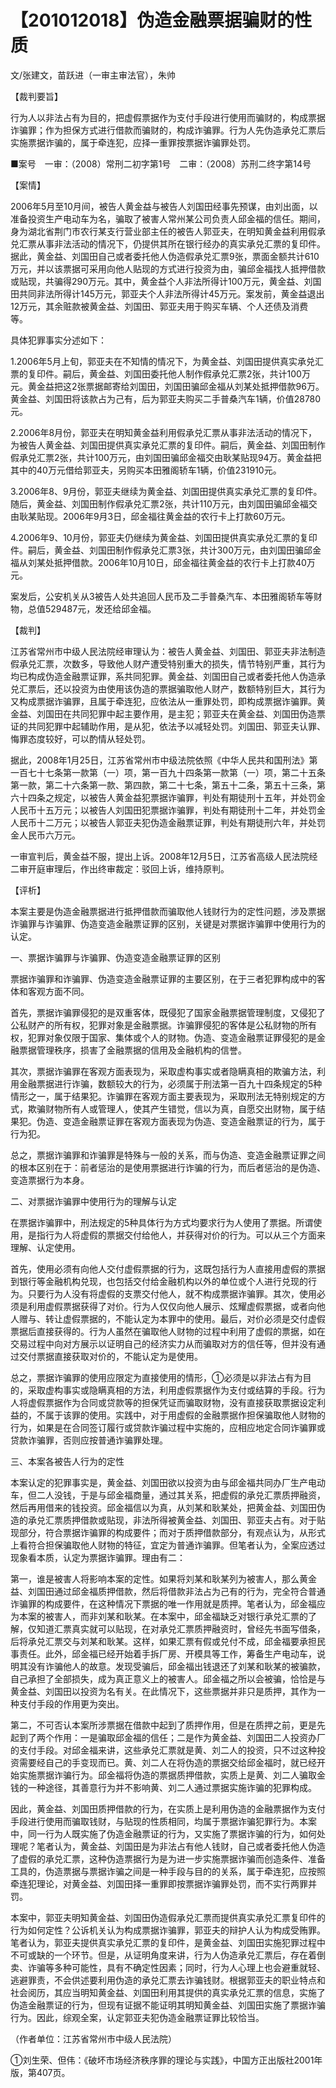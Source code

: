 # 【201012018】伪造金融票据骗财的性质

文/张建文，苗跃进（一审主审法官），朱帅

【裁判要旨】

行为人以非法占有为目的，把虚假票据作为支付手段进行使用而骗财的，构成票据诈骗罪；作为担保方式进行借款而骗财的，构成诈骗罪。行为人先伪造承兑汇票后实施票据诈骗的，属于牵连犯，应择一重罪按票据诈骗罪处罚。

■案号　一审：（2008）常刑二初字第1号　二审：（2008）苏刑二终字第14号

【案情】

2006年5月至10月间，被告人黄金益与被告人刘国田经事先预谋，由刘出面，以准备投资生产电动车为名，骗取了被害人常州某公司负责人邱金福的信任。期间，身为湖北省荆门市农行某支行营业部主任的被告人郭亚夫，在明知黄金益利用假承兑汇票从事非法活动的情况下，仍提供其所在银行经办的真实承兑汇票的复印件。据此，黄金益、刘国田自己或者委托他人伪造假承兑汇票9张，票面金额共计610万元，并以该票据可采用向他人贴现的方式进行投资为由，骗邱金福找人抵押借款或贴现，共骗得290万元。其中，黄金益个人非法所得计100万元，黄金益、刘国田共同非法所得计145万元，郭亚夫个人非法所得计45万元。案发前，黄金益退出12万元，其余赃款被黄金益、刘国田、郭亚夫用于购买车辆、个人还债及消费等。

具体犯罪事实分述如下：

1.2006年5月上旬，郭亚夫在不知情的情况下，为黄金益、刘国田提供真实承兑汇票的复印件。嗣后，黄金益、刘国田委托他人制作假承兑汇票2张，共计100万元。黄金益把这2张票据邮寄给刘国田，刘国田骗邱金福从刘某处抵押借款96万。黄金益、刘国田将该款占为己有，后为郭亚夫购买二手普桑汽车1辆，价值28780元。

2.2006年8月份，郭亚夫在明知黄金益利用假承兑汇票从事非法活动的情况下，为被告人黄金益、刘国田提供真实承兑汇票的复印件。嗣后，黄金益、刘国田制作假承兑汇票2张，共计100万元，由刘国田骗邱金福交由耿某贴现94万。黄金益把其中的40万元借给郭亚夫，另购买本田雅阁轿车1辆，价值231910元。

3.2006年8、9月份，郭亚夫继续为黄金益、刘国田提供真实承兑汇票的复印件。随后，黄金益、刘国田制作假承兑汇票2张，共计110万元，由刘国田骗邱金福交由耿某贴现。2006年9月3日，邱金福往黄金益的农行卡上打款60万元。

4.2006年9、10月份，郭亚夫仍继续为黄金益、刘国田提供真实承兑汇票的复印件。嗣后，黄金益、刘国田制作假承兑汇票3张，共计300万元，由刘国田骗邱金福从刘某处抵押借款。2006年10月10日，邱金福往黄金益的农行卡上打款40万元。

案发后，公安机关从3被告人处共追回人民币及二手普桑汽车、本田雅阁轿车等财物，总值529487元，发还给邱金福。

【裁判】

江苏省常州市中级人民法院经审理认为：被告人黄金益、刘国田、郭亚夫非法制造假承兑汇票，次数多，导致他人财产遭受特别重大的损失，情节特别严重，其行为均已构成伪造金融票证罪，系共同犯罪。黄金益、刘国田自己或者委托他人伪造承兑汇票后，还以投资为由使用该伪造的票据骗取他人财产，数额特别巨大，其行为又构成票据诈骗罪，且属于牵连犯，应依法从一重罪处罚，即构成票据诈骗罪。黄金益、刘国田在共同犯罪中起主要作用，是主犯；郭亚夫在黄金益、刘国田伪造票证的共同犯罪中起辅助作用，是从犯，依法予以减轻处罚。刘国田、郭亚夫认罪、悔罪态度较好，可以酌情从轻处罚。

据此，2008年1月25日，江苏省常州市中级法院依照《中华人民共和国刑法》第一百七十七条第一款第（一）项，第一百九十四条第一款第（一）项，第二十五条第一款，第二十六条第一款、第四款，第二十七条，第五十二条，第五十三条，第六十四条之规定，以被告人黄金益犯票据诈骗罪，判处有期徒刑十五年，并处罚金人民币十五万元；以被告人刘国田犯票据诈骗罪，判处有期徒刑十二年，并处罚金人民币十二万元；以被告人郭亚夫犯伪造金融票证罪，判处有期徒刑六年，并处罚金人民币六万元。

一审宣判后，黄金益不服，提出上诉。2008年12月5日，江苏省高级人民法院经二审开庭审理后，作出终审裁定：驳回上诉，维持原判。

【评析】

本案主要是伪造金融票据进行抵押借款而骗取他人钱财行为的定性问题，涉及票据诈骗罪与诈骗罪、伪造变造金融票证罪的区别，关键是对票据诈骗罪中使用行为的认定。

一、票据诈骗罪与诈骗罪、伪造变造金融票证罪的区别

票据诈骗罪和诈骗罪、伪造变造金融票证罪的主要区别，在于三者犯罪构成中的客体和客观方面不同。

首先，票据诈骗罪侵犯的是双重客体，既侵犯了国家金融票据管理制度，又侵犯了公私财产的所有权，犯罪对象是金融票据。诈骗罪侵犯的客体是公私财物的所有权，犯罪对象仅限于国家、集体或个人的财物。伪造、变造金融票证罪侵犯的是金融票据管理秩序，损害了金融票据的信用及金融机构的信誉。

其次，票据诈骗罪在客观方面表现为，采取虚构事实或者隐瞒真相的欺骗方法，利用金融票据进行诈骗，数额较大的行为，必须属于刑法第一百九十四条规定的5种情形之一，属于结果犯。诈骗罪在客观方面主要表现为，采取刑法无特别规定的方式，欺骗财物所有人或管理人，使其产生错觉，信以为真，自愿交出财物，属于结果犯。伪造、变造金融票证罪在客观方面表现为伪造、变造金融票证的行为，属于行为犯。

总之，票据诈骗罪和诈骗罪是特殊与一般的关系，而与伪造、变造金融票证罪之间的根本区别在于：前者惩治的是使用票据进行诈骗的行为，而后者惩治的是伪造、变造票据行为本身。

二、对票据诈骗罪中使用行为的理解与认定

在票据诈骗罪中，刑法规定的5种具体行为方式均要求行为人使用了票据。所谓使用，是指行为人将虚假的票据交付给他人，并获得对价的行为。可以从三个方面来理解、认定使用。

首先，使用必须有向他人交付虚假票据的行为，这既包括行为人直接用虚假的票据到银行等金融机构兑现，也包括交付给金融机构以外的单位或个人进行兑现的行为。只要行为人没有将虚假的支票交付他人，就不构成票据诈骗罪。其次，使用必须是利用虚假票据获得了对价。行为人仅仅向他人展示、炫耀虚假票据，或者向他人赠与、转让虚假票据的，不能认定为本罪中的使用。最后，对价必须是交付虚假票据后直接获得的。行为人虽然在骗取他人财物的过程中利用了虚假的票据，如在交易过程中向对方展示以证明自己的经济实力从而骗取对方的信任等，但并没有通过交付票据直接获取对价的，不能认定为是使用。

总之，票据诈骗罪的使用应限定为直接使用的情形，①必须是以非法占有为目的，采取虚构事实或隐瞒真相的方法，利用虚假票据作为支付或结算的手段。行为人将虚假票据作为合同或贷款等的担保凭证而骗取财物，没有直接获取票据设定利益的，不属于该罪的使用。实践中，对于用虚假的金融票据作担保骗取他人财物的行为，如果是在合同签订履行或贷款诈骗过程中实施的，应相应地定合同诈骗罪或贷款诈骗罪，否则应按普通诈骗罪处理。

三、本案各被告人行为的定性

本案认定的犯罪事实是，黄金益、刘国田欲以投资为由与邱金福共同办厂生产电动车，但二人没钱，于是与邱金福商量，通过其关系，把虚假的承兑汇票质押融资，然后再用借来的钱投资。邱金福信以为真，从刘某和耿某处，把黄金益、刘国田伪造的承兑汇票质押借款或贴现，非法所得被黄金益、刘国田、郭亚夫占有。对于贴现部分，符合票据诈骗罪的构成要件；而对于质押借款部分，有观点认为，从形式上看符合担保骗取他人财物的特征，宜定为普通诈骗罪。但笔者认为，全案应透过现象看本质，认定为票据诈骗罪。理由有二：

第一，谁是被害人将影响本案的定性。如果将刘某和耿某列为被害人，那么黄金益、刘国田通过邱金福质押借款，然后将借款非法占为己有的行为，完全符合普通诈骗罪的构成要件，在这种情况下票据的唯一作用就是质押。笔者认为，邱金福应为本案的被害人，而非刘某和耿某。在本案中，邱金福缺乏对银行承兑汇票的了解，仅知道汇票真实就可以贴现，在对承兑汇票质押融资时，曾经先书面写借条，后将承兑汇票交与刘某和耿某。这样，如果汇票有假或兑付不成，邱金福要承担民事责任。此外，邱金福已经开始着手拆厂房、开模具等工作，筹备生产电动车，说明其没有诈骗他人的故意。发现受骗后，邱金福出钱退还了刘某和耿某的被骗款，自己承担了全部损失，成为真正意义上的被害人。邱金福之所以会被骗，恰恰是与黄金益、刘国田以投资为名有关。在此情况下，这些票据并非只是质押，其作为一种支付手段的作用更为突出。

第二，不可否认本案所涉票据在借款中起到了质押作用，但是在质押之前，更是先起到了两个作用：一是骗取邱金福的信任；二是作为黄金益、刘国田二人投资办厂的支付手段。对邱金福来讲，这些承兑汇票就是黄、刘二人的投资，只不过这种投资需要经自己的手变现而已。黄、刘二人在将伪造的票据交给邱金福时，就已经开始实施票据诈骗行为。邱金福将伪造的票据质押借款，实质上是黄、刘二人骗取金钱的一种途径，其善意行为并不影响黄、刘二人通过票据实施诈骗的犯罪构成。

因此，黄金益、刘国田质押借款的行为，在实质上是利用伪造的金融票据作为支付手段进行使用而骗取钱财，与贴现的性质相同，均属于票据诈骗犯罪行为。本案中，同一行为人既实施了伪造金融票证的行为，又实施了票据诈骗的行为，如何处理呢？笔者认为，黄金益、刘国田是为非法占有他人钱财，自己或者委托他人伪造了虚假的承兑汇票，这种伪造票据行为是为进一步实施票据诈骗而创造条件、准备工具的，伪造票据与票据诈骗之间是一种手段与目的的关系，属于牵连犯，应按照牵连犯理论，对黄金益、刘国田择一重罪即按票据诈骗罪处罚，而不实行两罪并罚。

本案中，郭亚夫明知黄金益、刘国田伪造假承兑汇票而提供真实承兑汇票复印件的行为如何定性？公诉机关认为构成票据诈骗罪，郭亚夫的辩护人认为构成受贿罪。笔者认为，郭亚夫提供真实承兑汇票的复印件，是黄金益、刘国田实施犯罪过程中不可或缺的一个环节。但是，从证明角度来讲，行为人伪造承兑汇票后，存在着倒卖、诈骗等多种可能性，具有不确定性因素；同时，行为人心理上也会避重就轻、逃避罪责，不会供述要利用伪造的承兑汇票去诈骗钱财。根据郭亚夫的职业特点和社会阅历，其应当明知黄金益、刘国田利用其提供的真实承兑汇票的信息，实施了伪造金融票证的行为，但现有证据不能证明其明知黄金益、刘国田实施了票据诈骗行为。因此，综观全案，认定郭亚夫犯伪造金融票证罪比较恰当。

（作者单位：江苏省常州市中级人民法院）

①刘生荣、但伟：《破坏市场经济秩序罪的理论与实践》，中国方正出版社2001年版，第407页。